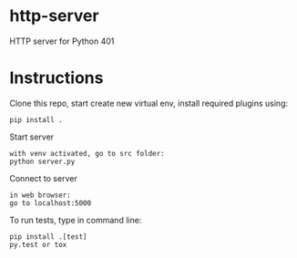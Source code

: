 # http-server
HTTP server for Python 401


# Instructions
Clone this repo, start create new virtual env, install required plugins using:
```
pip install .
```

Start server
```
with venv activated, go to src folder:
python server.py
```

Connect to server
```
in web browser:
go to localhost:5000

```

To run tests, type in command line:
```
pip install .[test]
py.test or tox
```

